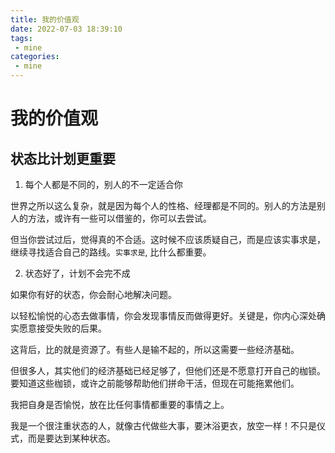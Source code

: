 ```yaml
---
title: 我的价值观
date: 2022-07-03 18:39:10
tags:
 - mine
categories:
 - mine
---
```


# 我的价值观

## 状态比计划更重要

 1. 每个人都是不同的，别人的不一定适合你

 世界之所以这么复杂，就是因为每个人的性格、经理都是不同的。别人的方法是别人的方法，或许有一些可以借鉴的，你可以去尝试。

 但当你尝试过后，觉得真的不合适。这时候不应该质疑自己，而是应该实事求是，继续寻找适合自己的路线。`实事求是`, 比什么都重要。

 2. 状态好了，计划不会完不成

 如果你有好的状态，你会耐心地解决问题。

 以轻松愉悦的心态去做事情，你会发现事情反而做得更好。关键是，你内心深处确实愿意接受失败的后果。

 这背后，比的就是资源了。有些人是输不起的，所以这需要一些经济基础。

 但很多人，其实他们的经济基础已经足够了，但他们还是不愿意打开自己的枷锁。 要知道这些枷锁，或许之前能够帮助他们拼命干活，但现在可能拖累他们。 

 我把自身是否愉悦，放在比任何事情都重要的事情之上。

 我是一个很注重状态的人，就像古代做些大事，要沐浴更衣，放空一样！不只是仪式，而是要达到某种状态。  

 
